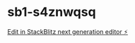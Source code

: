 # sb1-s4znwqsq

[Edit in StackBlitz next generation editor ⚡️](https://stackblitz.com/~/github.com/Ashutosh026/sb1-s4znwqsq)